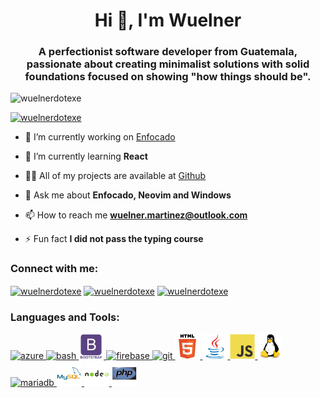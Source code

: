 <h1 align="center">Hi 👋, I'm Wuelner</h1>
<h3 align="center">A perfectionist software developer from Guatemala, passionate about creating minimalist solutions with solid foundations focused on showing "how things should be".</h3>

<p align="left"> <img src="https://komarev.com/ghpvc/?username=wuelnerdotexe&label=Profile%20views&color=0e75b6&style=flat" alt="wuelnerdotexe" /> </p>

<p align="left"> <a href="https://twitter.com/wuelnerdotexe" target="blank"><img src="https://img.shields.io/twitter/follow/wuelnerdotexe?logo=twitter&style=for-the-badge" alt="wuelnerdotexe" /></a> </p>

- 🔭 I’m currently working on [Enfocado](https://wuelnerdotexe.github.io/enfocado)

- 🌱 I’m currently learning **React**

- 👨‍💻 All of my projects are available at [Github](https://wuelnerdotexe.github.io)

- 💬 Ask me about **Enfocado, Neovim and Windows**

- 📫 How to reach me **wuelner.martinez@outlook.com**

- ⚡ Fun fact **I did not pass the typing course**

<h3 align="left">Connect with me:</h3>
<p align="left">
<a href="https://twitter.com/wuelnerdotexe" target="blank"><img align="center" src="https://raw.githubusercontent.com/rahuldkjain/github-profile-readme-generator/master/src/images/icons/Social/twitter.svg" alt="wuelnerdotexe" height="30" width="40" /></a>
<a href="https://linkedin.com/in/wuelnerdotexe" target="blank"><img align="center" src="https://raw.githubusercontent.com/rahuldkjain/github-profile-readme-generator/master/src/images/icons/Social/linked-in-alt.svg" alt="wuelnerdotexe" height="30" width="40" /></a>
<a href="https://instagram.com/wuelnerdotexe" target="blank"><img align="center" src="https://raw.githubusercontent.com/rahuldkjain/github-profile-readme-generator/master/src/images/icons/Social/instagram.svg" alt="wuelnerdotexe" height="30" width="40" /></a>
</p>

<h3 align="left">Languages and Tools:</h3>
<p align="left"> <a href="https://azure.microsoft.com/en-in/" target="_blank"> <img src="https://www.vectorlogo.zone/logos/microsoft_azure/microsoft_azure-icon.svg" alt="azure" width="40" height="40"/> </a> <a href="https://www.gnu.org/software/bash/" target="_blank"> <img src="https://www.vectorlogo.zone/logos/gnu_bash/gnu_bash-icon.svg" alt="bash" width="40" height="40"/> </a> <a href="https://getbootstrap.com" target="_blank"> <img src="https://raw.githubusercontent.com/devicons/devicon/master/icons/bootstrap/bootstrap-plain-wordmark.svg" alt="bootstrap" width="40" height="40"/> </a> <a href="https://firebase.google.com/" target="_blank"> <img src="https://www.vectorlogo.zone/logos/firebase/firebase-icon.svg" alt="firebase" width="40" height="40"/> </a> <a href="https://git-scm.com/" target="_blank"> <img src="https://www.vectorlogo.zone/logos/git-scm/git-scm-icon.svg" alt="git" width="40" height="40"/> </a> <a href="https://www.w3.org/html/" target="_blank"> <img src="https://raw.githubusercontent.com/devicons/devicon/master/icons/html5/html5-original-wordmark.svg" alt="html5" width="40" height="40"/> </a> <a href="https://www.java.com" target="_blank"> <img src="https://raw.githubusercontent.com/devicons/devicon/master/icons/java/java-original.svg" alt="java" width="40" height="40"/> </a> <a href="https://developer.mozilla.org/en-US/docs/Web/JavaScript" target="_blank"> <img src="https://raw.githubusercontent.com/devicons/devicon/master/icons/javascript/javascript-original.svg" alt="javascript" width="40" height="40"/> </a> <a href="https://www.linux.org/" target="_blank"> <img src="https://raw.githubusercontent.com/devicons/devicon/master/icons/linux/linux-original.svg" alt="linux" width="40" height="40"/> </a> <a href="https://mariadb.org/" target="_blank"> <img src="https://www.vectorlogo.zone/logos/mariadb/mariadb-icon.svg" alt="mariadb" width="40" height="40"/> </a> <a href="https://www.mysql.com/" target="_blank"> <img src="https://raw.githubusercontent.com/devicons/devicon/master/icons/mysql/mysql-original-wordmark.svg" alt="mysql" width="40" height="40"/> </a> <a href="https://nodejs.org" target="_blank"> <img src="https://raw.githubusercontent.com/devicons/devicon/master/icons/nodejs/nodejs-original-wordmark.svg" alt="nodejs" width="40" height="40"/> </a> <a href="https://www.php.net" target="_blank"> <img src="https://raw.githubusercontent.com/devicons/devicon/master/icons/php/php-original.svg" alt="php" width="40" height="40"/> </a> </p>

<!---
wuelnerdotexe/wuelnerdotexe is a ✨ special ✨ repository because its `README.md` (this file) appears on your GitHub profile.
You can click the Preview link to take a look at your changes.
--->
